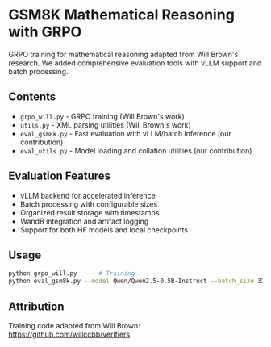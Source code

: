 # GSM8K Mathematical Reasoning with GRPO

GRPO training for mathematical reasoning adapted from Will Brown's research. We added comprehensive evaluation tools with vLLM support and batch processing.

## Contents

- `grpo_will.py` - GRPO training (Will Brown's work)
- `utils.py` - XML parsing utilities (Will Brown's work)  
- `eval_gsm8k.py` - Fast evaluation with vLLM/batch inference (our contribution)
- `eval_utils.py` - Model loading and collation utilities (our contribution)

## Evaluation Features

- vLLM backend for accelerated inference
- Batch processing with configurable sizes
- Organized result storage with timestamps
- WandB integration and artifact logging
- Support for both HF models and local checkpoints

## Usage

```bash
python grpo_will.py      # Training
python eval_gsm8k.py --model Qwen/Qwen2.5-0.5B-Instruct --batch_size 32  # Evaluation
```

## Attribution

Training code adapted from Will Brown: https://github.com/willccbb/verifiers